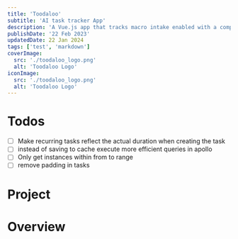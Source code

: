 ```yaml
---
title: 'Toodaloo'
subtitle: 'AI task tracker App'
description: 'A Vue.js app that tracks macro intake enabled with a computer vision model that scans your fridge'
publishDate: '22 Feb 2023'
updatedDate: 22 Jan 2024
tags: ['test', 'markdown']
coverImage:
  src: './toodaloo_logo.png'
  alt: 'Toodaloo Logo'
iconImage:
  src: './toodaloo_logo.png'
  alt: 'Toodaloo Logo'
---
```

# Todos
- [ ] Make recurring tasks reflect the actual duration when creating the task
- [ ] instead of saving to cache execute more efficient queries in apollo
- [ ] Only get instances within from to range
- [ ] remove padding in tasks
# Project

# Overview
